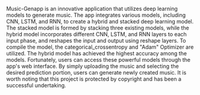 Music-Genapp is an innovative application that utilizes deep learning models to generate music. The app integrates various models, including CNN, LSTM, and RNN, to create a hybrid and stacked deep learning model. The stacked model is formed by stacking three existing models, while the hybrid model incorporates different CNN, LSTM, and RNN layers to each input phase, and reshapes the input and output using reshape layers.
To compile the model, the categorical_crossentropy and "Adam" Optimizer are utilized. The hybrid model has achieved the highest accuracy among the models. Fortunately, users can access these powerful models through the app's web interface. By simply uploading the music and selecting the desired prediction portion, users can generate newly created music.
It is worth noting that this project is protected by copyright and has been a successful undertaking.
